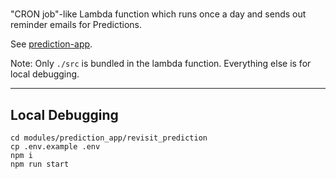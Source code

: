 #

"CRON job"-like Lambda function which runs once a day and sends out reminder emails for Predictions.

See [prediction-app](https://github.com/ikenley/prediction-app).

Note: Only `./src` is bundled in the lambda function. Everything else is for local debugging.

---

## Local Debugging

```
cd modules/prediction_app/revisit_prediction
cp .env.example .env
npm i
npm run start
```